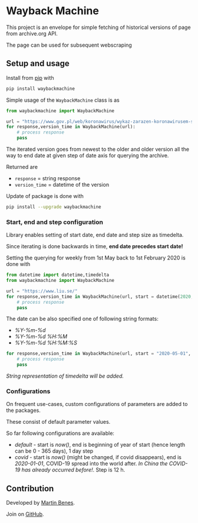 
# Wayback Machine

This project is an envelope for simple fetching of historical versions of page from archive.org API.

The page can be used for subsequent webscraping

## Setup and usage

Install from [pip](https://pypi.org/project/waybackmachine/) with

```python
pip install waybackmachine
```

Simple usage of the `WaybackMachine` class is as

```python
from waybackmachine import WaybackMachine

url = "https://www.gov.pl/web/koronawirus/wykaz-zarazen-koronawirusem-sars-cov-2"
for response,version_time in WaybackMachine(url):
    # process response
    pass
```

The iterated version goes from newest to the older and older version all the way to end date at given step of date axis for querying the archive.

Returned are

* `response` = string response
* `version_time` = datetime of the version

Update of package is done with

```bash
pip install --upgrade waybackmachine
```

### Start, end and step configuration

Library enables setting of start date, end date and step size as timedelta.

Since iterating is done backwards in time, **end date precedes start date!**

Setting the querying for weekly from 1st May back to 1st February 2020 is done with

```python
from datetime import datetime,timedelta
from waybackmachine import WaybackMachine

url = "https://www.liu.se/"
for response,version_time in WaybackMachine(url, start = datetime(2020,5,1), end = datetime(2020,2,1), step = timedelta(days = 7)):
    # process response
    pass
```

The date can be also specified one of following string formats:

* *%Y-%m-%d*
* *%Y-%m-%d %H:%M*
* *%Y-%m-%d %H:%M:%S*

```python
for response,version_time in WaybackMachine(url, start = "2020-05-01", end = "2020-02-01", step = timedelta(days = 7)):
    # process response
    pass
```

*String representation of timedelta will be added.*



### Configurations

On frequent use-cases, custom configurations of parameters are added to the packages.

These consist of default parameter values.

So far following configurations are available:

* *default* - start is *now()*, end is beginning of year of start (hence length can be 0 - 365 days), 1 day step
* *covid* - start is *now()* (might be changed, if covid disappears), end is *2020-01-01*, COVID-19 spread into the world after. *In China the COVID-19 has already occurred before!*. Step is 12 h.
 
## Contribution

Developed by [Martin Benes](https://github.com/martinbenes1996).

Join on [GitHub](https://github.com/martinbenes1996/waybackmachine).



